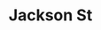 ---
pid: mx75
title: Jackson St
location_transcription: next to a cheescake factory
coordinates: "[-75.1665922, 39.94908]"
zipcode: '19143'
gen_neighborhood: West Philadelphia
neighborhood: University City
outside_phl: 
age: '8'
age_range: 6-13
instagram: 
image_file_name: mx_75.jpg
proposal_transcription: 
topic: Unknown
topic_summary: '0'
type: Other No Form
keywords_other: 
credit: Blessing
image_labels: 
twitter: 
facebook: 
permalink: "/monuments/mx75/"
layout: item-page
---